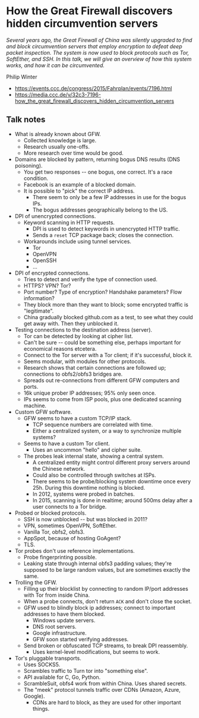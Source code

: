# How the Great Firewall discovers hidden circumvention servers

*Several years ago, the Great Firewall of China was silently upgraded to find and block circumvention servers that employ encryption to defeat deep packet inspection. The system is now used to block protocols such as Tor, SoftEther, and SSH. In this talk, we will give an overview of how this system works, and how it can be circumvented.*

Philip Winter

- https://events.ccc.de/congress/2015/Fahrplan/events/7196.html
- https://media.ccc.de/v/32c3-7196-how_the_great_firewall_discovers_hidden_circumvention_servers


## Talk notes

- What is already known about GFW.
    - Collected knowledge is large.
    - Research usually one-offs.
    - More research over time would be good.
- Domains are blocked by pattern, returning bogus DNS results (DNS poisoning).
    - You get two responses -- one bogus, one correct. It's a race condition.
    - Facebook is an example of a blocked domain.
    - It is possible to "pick" the correct IP address.
        - There seem to only be a few IP addresses in use for the bogus IPs.
        - The bogus addresses geographically belong to the US.
- DPI of unencrypted connections.
    - Keyword scanning in HTTP requests.
        - DPI is used to detect keywords in unencrypted HTTP traffic.
        - Sends a `reset` TCP package back; closes the connection.
    - Workarounds include using tunnel services.
        - Tor
        - OpenVPN
        - OpenSSH
        - ...
- DPI of encrypted connections.
    - Tries to detect and verify the type of connection used.
    - HTTPS? VPN? Tor?
    - Port number? Type of encryption? Handshake parameters? Flow information?
    - They block more than they want to block; some encrypted traffic is "legitimate".
    - China gradually blocked github.com as a test, to see what they could get away with. Then they unblocked it.
- Testing connections to the destination address (server).
    - Tor can be detected by looking at cipher list.
    - Can't be sure -- could be something else, perhaps important for economical reasons etcetera.
    - Connect to the Tor server with a Tor client; if it's successful, block it.
    - Seems modular, with modules for other protocols.
    - Research shows that certain connections are followed up; connections to obfs2/obfs3 bridges are.
    - Spreads out re-connections from different GFW computers and ports.
    - 16k unique prober IP addresses; 95% only seen once.
    - IPs seems to come from ISP pools, plus one dedicated scanning machine.
- Custom GFW software.
    - GFW seems to have a custom TCP/IP stack.
        - TCP sequence numbers are correlated with time.
        - Either a centralized system, or a way to synchronize multiple systems?
    - Seems to have a custom Tor client.
        - Uses an uncommon "hello" and cipher suite.
    - The probes leak internal state, showing a central system.
        - A centralized entity might control different proxy servers around the Chinese network.
        - Could also be controlled through switches at ISPs.
        - There seems to be probe/blocking system downtime once every 25h. During this downtime nothing is blocked.
        - In 2012, systems were probed in batches.
        - In 2015, scanning is done in realtime; around 500ms delay after a user connects to a Tor bridge.
- Probed or blocked protocols.
    - SSH is now unblocked -- but was blocked in 2011?
    - VPN, sometimes OpenVPN, SoftEther.
    - Vanilla Tor, obfs2, obfs3.
    - AppSpot, because of hosting GoAgent?
    - TLS.
- Tor probes don't use reference implementations.
    - Probe fingerprinting possible.
    - Leaking state through internal obfs3 padding values; they're supposed to be large random values, but are sometimes exactly the same.
- Trolling the GFW.
    - Filling up their blocklist by connecting to random IP/port addresses with Tor from inside China.
    - When a probe connects, don't return `ACK` and don't close the socket.
    - GFW used to blindly block ip addresses; connect to important addresses to have them blocked.
        - Windows update servers.
        - DNS root servers.
        - Google infrastructure.
        - GFW soon started verifying addresses.
    - Send broken or obfuscated TCP streams, to break DPI reassembly.
        - Uses kernel-level modifications, but seems to work.
- Tor's pluggable transports.
    - Uses SOCKS5.
    - Scrambles traffic to Turn tor into "something else".
    - API available for C, Go, Python.
    - ScrambleSuit, obfs4 work from within China. Uses shared secrets.
    - The "meek" protocol tunnels traffic over CDNs (Amazon, Azure, Google).
        - CDNs are hard to block, as they are used for other important things.

